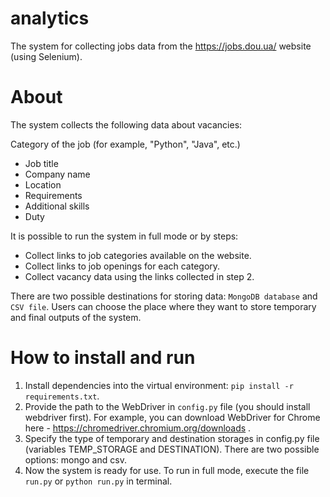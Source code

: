 # analytics

The system for collecting jobs data from the https://jobs.dou.ua/ website (using Selenium).

# About

The system collects the following data about vacancies:

Category of the job (for example, "Python", "Java", etc.)
 - Job title
 - Company name
 - Location
 - Requirements
 - Additional skills
 - Duty
 
It is possible to run the system in full mode or by steps:

 - Collect links to job categories available on the website.
 - Collect links to job openings for each category.
 - Collect vacancy data using the links collected in step 2.

There are two possible destinations for storing data: `MongoDB database` and `CSV file`. Users can choose the place where they want to store temporary and final outputs of the system.

# How to install and run
1. Install dependencies into the virtual environment: `pip install -r requirements.txt`.
2. Provide the path to the WebDriver in `config.py` file (you should install webdriver first). For example, you can download WebDriver for Chrome here - https://chromedriver.chromium.org/downloads .
3. Specify the type of temporary and destination storages in config.py file (variables TEMP_STORAGE and DESTINATION). There are two possible options: mongo and csv.
4. Now the system is ready for use. To run in full mode, execute the file `run.py` or `python run.py` in terminal.

